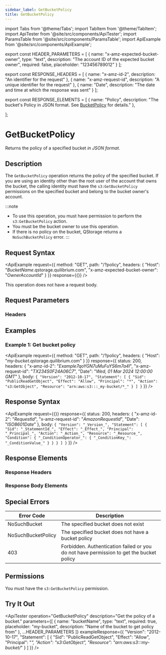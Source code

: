 ```yaml
---
sidebar_label: GetBucketPolicy
title: GetBucketPolicy
---
```


import Tabs from '@theme/Tabs';
import TabItem from '@theme/TabItem';
import ApiTester from '@site/src/components/ApiTester';
import ParamsTable from '@site/src/components/ParamsTable';
import ApiExample from '@site/src/components/ApiExample';

export const HEADER_PARAMETERS = [
  {
    name: "x-amz-expected-bucket-owner",
    type: "text",
    description: "The account ID of the expected bucket owner",
    required: false,
    placeholder: "123456789012"
  }
];

export const RESPONSE_HEADERS = [
  {
    name: "x-amz-id-2",
    description: "An identifier for the request"
  },
  {
    name: "x-amz-request-id",
    description: "A unique identifier for the request"
  },
  {
    name: "Date",
    description: "The date and time at which the response was sent"
  }
];

export const RESPONSE_ELEMENTS = [
  {
    name: "Policy",
    description: "The bucket's Policy in JSON format. See <a href='/docs/api/q-storage/api-reference/data-types/bucket-policy'>BucketPolicy</a> for details."
  },

];

# GetBucketPolicy

Returns the policy of a specified bucket _in JSON format_.

## Description

The `GetBucketPolicy` operation returns the policy of the specified bucket. If you are using an identity other than the root user of the account that owns the bucket, the calling identity must have the `s3:GetBucketPolicy` permissions on the specified bucket and belong to the bucket owner's account.

:::note
- To use this operation, you must have permission to perform the `s3:GetBucketPolicy` action.
- You must be the bucket owner to use this operation.
- If there is no policy on the bucket, QStorage returns a `NoSuchBucketPolicy` error.
:::

## Request Syntax

<ApiExample
  request={{
    method: "GET",
    path: "/?policy",
    headers: {
      "Host": "_BucketName_.qstorage.quilibrium.com",
      "x-amz-expected-bucket-owner": "_OwnerAccountId_"
    }
  }}
  response={{}}
/>

This operation does not have a request body.

## Request Parameters

### Headers

<ParamsTable parameters={HEADER_PARAMETERS} />

## Examples

### Example 1: Get bucket policy

<ApiExample
  request={{
    method: "GET",
    path: "/?policy",
    headers: {
      "Host": "_my-bucket_.qstorage.quilibrium.com"
    }
  }}
  response={{
    status: 200,
    headers: {
      "x-amz-id-2": "_Example7qoYGN7uMuFuYS6m7a4l_",
      "x-amz-request-id": "_TX234S0F24A06C7_",
      "Date": "_Wed, 01 Mar 2024 12:00:00 GMT_"
    },
    body: `{
   "Version": "2012-10-17",
   "Statement": [
      {
         "Sid": "PublicReadGetObject",
         "Effect": "Allow",
         "Principal": "*",
         "Action": "s3:GetObject",
         "Resource": "arn:aws:s3:::_my-bucket/*_"
      }
   ]
}`
  }}
/>

## Response Syntax

<ApiExample
  request={{}}
  response={{
    status: 200,
    headers: {
      "x-amz-id-2": "_RequestId_",
      "x-amz-request-id": "_AmazonRequestId_",
      "Date": "_ISO8601Date_"
    },
    body: `{
   "Version": "_Version_",
   "Statement": [
      {
         "Sid": "_StatementId_",
         "Effect": "_Effect_",
         "Principal": "_Principal_",
         "Action": "_Action_",
         "Resource": "_Resource_",
         "Condition": {
            "_ConditionOperator_": {
               "_ConditionKey_": "_ConditionValue_"
            }
         }
      }
   ]
}`
  }}
/>

## Response Elements

### Response Headers

<ParamsTable responseElements={RESPONSE_HEADERS} type="response" />

### Response Body Elements

<ParamsTable responseElements={RESPONSE_ELEMENTS} type="response" />

## Special Errors

| Error Code | Description |
|------------|-------------|
| NoSuchBucket | The specified bucket does not exist |
| NoSuchBucketPolicy | The specified bucket does not have a bucket policy |
| 403 | Forbidden. Authentication failed or you do not have permission to get the bucket policy |

## Permissions

You must have the `s3:GetBucketPolicy` permission.

## Try It Out

<ApiTester
  operation="GetBucketPolicy"
  description="Get the policy of a bucket."
  parameters={[
    {
      name: "bucketName",
      type: "text",
      required: true,
      placeholder: "my-bucket",
      description: "Name of the bucket to get policy from"
    },
    ...HEADER_PARAMETERS
  ]}
  exampleResponse={{
    "Version": "2012-10-17",
    "Statement": [
      {
        "Sid": "PublicReadGetObject",
        "Effect": "Allow",
        "Principal": "*",
        "Action": "s3:GetObject",
        "Resource": "arn:aws:s3:::my-bucket/*"
      }
    ]
  }}
/> 